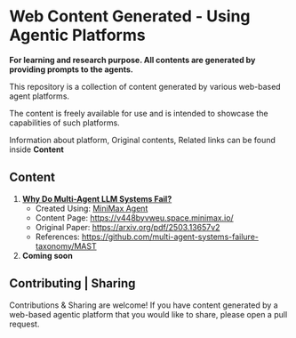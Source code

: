 # Web Content Generated - Using Agentic Platforms

**For learning and research purpose. All contents are generated by providing prompts to the agents.**

This repository is a collection of content generated by various web-based agent platforms. 

The content is freely available for use and is intended to showcase the capabilities of such platforms.

Information about platform, Original contents, Related links can be found inside **Content**

## Content

1. [**Why Do Multi-Agent LLM Systems Fail?**](https://arxiv.org/pdf/2503.13657v2)
    - Created Using: [MiniMax Agent](https://agent.minimax.io/)
    - Content Page: https://v448byvweu.space.minimax.io/
    - Original Paper: https://arxiv.org/pdf/2503.13657v2
    - References: https://github.com/multi-agent-systems-failure-taxonomy/MAST
2. **Coming soon**

## Contributing | Sharing

Contributions & Sharing are welcome! 
If you have content generated by a web-based agentic platform that you would like to share, please open a pull request.